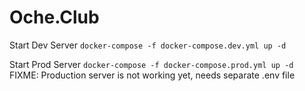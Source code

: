 # Oche.Club

Start Dev Server
```docker-compose -f docker-compose.dev.yml up -d```

Start Prod Server
```docker-compose -f docker-compose.prod.yml up -d```
FIXME: Production server is not working yet, needs separate .env file
